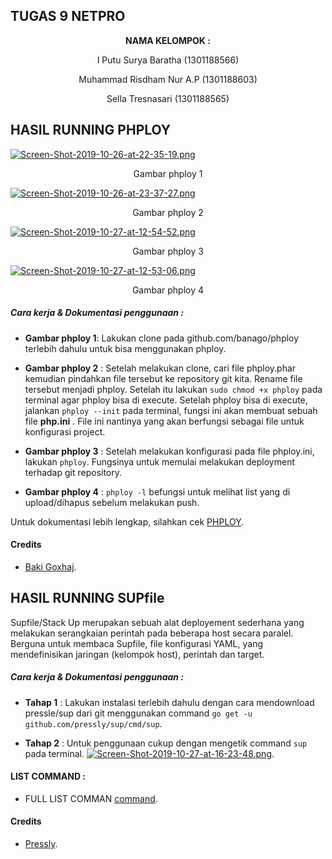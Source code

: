 ## TUGAS 9 NETPRO ##

<p align="center"
  <a><strong>  NAMA KELOMPOK :  </strong></a> 
</p>
<p align="center">
  <a>  I Putu Surya Baratha (1301188566)  </a> 
</p> 

<p align="center">
  <a>  Muhammad Risdham Nur A.P (1301188603)  </a> 
</p>

<p align="center">
  <a>  Sella Tresnasari  (1301188565)  </a> 
</p> 

## HASIL RUNNING PHPLOY ##

[![Screen-Shot-2019-10-26-at-22-35-19.png](https://i.postimg.cc/HWJSN4sL/Screen-Shot-2019-10-26-at-22-35-19.png)](https://postimg.cc/7bkMGzzv)

<p align="center">
  <a> Gambar phploy 1 </a>
</p>

[![Screen-Shot-2019-10-26-at-23-37-27.png](https://i.postimg.cc/KYqNq46L/Screen-Shot-2019-10-26-at-23-37-27.png)](https://postimg.cc/SX9CjQNN)

<p align="center">
  <a> Gambar phploy 2 </a>
</p>

[![Screen-Shot-2019-10-27-at-12-54-52.png](https://i.postimg.cc/8kxVXmMp/Screen-Shot-2019-10-27-at-12-54-52.png)](https://postimg.cc/t7dfYPBw)

<p align="center">
  <a> Gambar phploy 3 </a>
</p>

[![Screen-Shot-2019-10-27-at-12-53-06.png](https://i.postimg.cc/rpMVnw18/Screen-Shot-2019-10-27-at-12-53-06.png)](https://postimg.cc/Bj7fts7y)

<p align="center">
  <a> Gambar phploy 4 </a>
</p>

##### Cara kerja & Dokumentasi penggunaan : #####

* __Gambar phploy 1__: Lakukan clone pada github.com/banago/phploy terlebih dahulu untuk bisa menggunakan phploy. 

* __Gambar phploy 2__ : Setelah melakukan clone, cari file phploy.phar kemudian pindahkan file tersebut ke repository git kita. Rename file tersebut menjadi phploy. Setelah itu lakukan `sudo chmod +x phploy` pada terminal agar phploy bisa di execute. Setelah phploy bisa di execute, jalankan `phploy --init` pada terminal, fungsi ini akan membuat sebuah file __php.ini__ . File ini nantinya yang akan berfungsi sebagai file untuk konfigurasi project.

* __Gambar phploy 3__ : Setelah melakukan konfigurasi pada file phploy.ini, lakukan `phploy`. Fungsinya untuk memulai melakukan deployment terhadap git repository.

* __Gambar phploy 4__ : `phploy -l` befungsi untuk melihat list yang di upload/dihapus sebelum melakukan push.

Untuk dokumentasi lebih lengkap, silahkan cek [PHPLOY](https://github.com/banago/phploy).

#### Credits ####
* [Baki Goxhaj](https://github.com/banago).

## HASIL RUNNING SUPfile ##

Supfile/Stack Up merupakan sebuah alat deployement sederhana yang melakukan serangkaian perintah pada beberapa host secara paralel. Berguna untuk membaca Supfile, file konfigurasi YAML, yang mendefinisikan jaringan (kelompok host), perintah dan target.

##### Cara kerja & Dokumentasi penggunaan : #####

* __Tahap 1__ : Lakukan instalasi terlebih dahulu dengan cara mendownload pressle/sup dari git menggunakan command `go get -u github.com/pressly/sup/cmd/sup`.

* __Tahap 2__ : Untuk penggunaan cukup dengan mengetik command `sup` pada terminal. [![Screen-Shot-2019-10-27-at-16-23-48.png](https://i.postimg.cc/MHqJDVcj/Screen-Shot-2019-10-27-at-16-23-48.png)](https://postimg.cc/k61HMVvn).

#### LIST COMMAND : ####
* FULL LIST COMMAN [command](https://github.com/pressly/sup).


#### Credits ####
* [Pressly](https://github.com/pressly).





